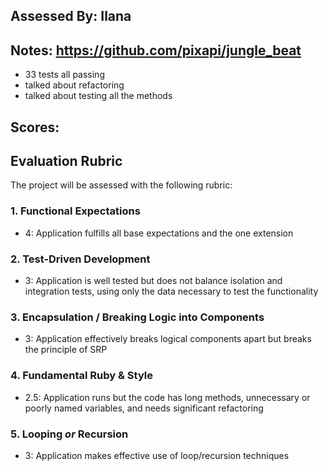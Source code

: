 ## Assessed By: Ilana

## Notes: https://github.com/pixapi/jungle_beat
- 33 tests all passing 
- talked about refactoring 
- talked about testing all the methods 

## Scores:


## Evaluation Rubric

The project will be assessed with the following rubric:

### 1. Functional Expectations

* 4: Application fulfills all base expectations and the one extension

### 2. Test-Driven Development

* 3: Application is well tested but does not balance isolation and integration tests, using only the data necessary to test the functionality

### 3. Encapsulation / Breaking Logic into Components

* 3: Application effectively breaks logical components apart but breaks the principle of SRP

### 4. Fundamental Ruby & Style

* 2.5:  Application runs but the code has long methods, unnecessary or poorly named variables, and needs significant refactoring

### 5. Looping *or* Recursion

* 3: Application makes effective use of loop/recursion techniques
